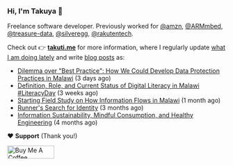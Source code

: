 ### Hi, I'm Takuya 👋

Freelance software developer. Previously worked for [@amzn](https://github.com/amzn), [@ARMmbed](https://github.com/ARMmbed), [@treasure-data](https://github.com/treasure-data), [@silveregg](https://github.com/silveregg), [@rakutentech](https://github.com/rakutentech).

Check out 👉 **[takuti.me](https://takuti.me/)** for more information, where I regularly update [what I am doing lately](https://takuti.me/now/) and write [blog posts](https://takuti.me/note/) as:


- [Dilemma over &#34;Best Practice&#34;: How We Could Develop Data Protection Practices in Malawi](https://takuti.me/note/data-protection-law-in-malawi-2023/) (3 days ago)
- [Definition, Role, and Current Status of Digital Literacy in Malawi #LiteracyDay](https://takuti.me/note/digital-malawi-2023/) (3 weeks ago)
- [Starting Field Study on How Information Flows in Malawi](https://takuti.me/note/volunteering-in-malawi/) (1 month ago)
- [Runner&#39;s Search for Identity](https://takuti.me/note/search-for-identity/) (3 months ago)
- [Information Sustainability, Mindful Consumption, and Healthy Engineering](https://takuti.me/note/information-diet/) (4 months ago)

❤️ **Support** (Thank you!)

<a href="https://www.buymeacoffee.com/takuti" target="_blank"><img src="https://cdn.buymeacoffee.com/buttons/v2/default-yellow.png" alt="Buy Me A Coffee" style="height: 30px !important;width: 108px !important;" ></a>
